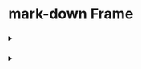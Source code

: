 # mark-down Frame 


### 

<details><summary style = "font-size:1.25 rem">  </summary><br>


</details>


###

<details><summary style = "font-size:1.25 rem">  </summary><br>

1. 1
2. 2
3. 3

<details><summary style = "font-size:1.25 rem"> 1 </summary><br>

</details>

<details><summary> 2 </p></summary><br>

</details>



</details>
